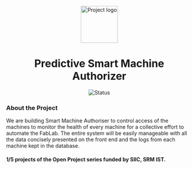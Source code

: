 <p align="center">
 <img width="100px" src="https://srmiic.com/res/img/logo.jpg" align="center" alt="Project logo" />
 <h1 align="center">Predictive Smart Machine Authorizer</h1>
</p>
  <p align="center">
      <img alt="Status" src="https://img.shields.io/badge/Status-ongoing-blue" />
  </p>

### About the Project
We are building Smart Machine Authoriser to control access of the machines to monitor the health of every machine for a collective effort to automate the FabLab. The entire system will be easily manageable with all the data concisely presented on the front end and the logs from each machine kept in the database.

#### 1/5 projects of the Open Project series funded by SIIC, SRM IST.
